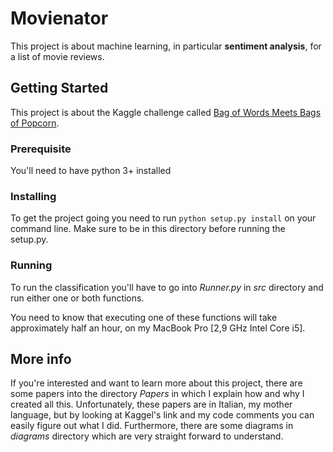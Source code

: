 # Movienator
This project is about machine learning, in particular **sentiment analysis**, for a list of movie reviews.
## Getting Started
This project is about the Kaggle challenge called [Bag of Words Meets Bags of Popcorn](https://www.kaggle.com/c/word2vec-nlp-tutorial).
### Prerequisite
You'll need to have python 3+ installed
### Installing
To get the project going you need to run `python setup.py install` on your command line. Make sure to be in this directory before running the setup.py.
### Running
To run the classification you'll have to go into *Runner.py* in *src* directory and run either one or both functions. 

You need to know that executing one of these functions will take approximately half an hour, on my MacBook Pro [2,9 GHz Intel Core i5].

## More info
If you're interested and want to learn more about this project, there are some papers into the directory *Papers* in which
I explain how and why I created all this. Unfortunately, these papers are in Italian, my mother language, but by looking at
Kaggel's link and my code comments you can easily figure out what I did. Furthermore, there are some diagrams in *diagrams* 
directory which are very straight forward to understand.


